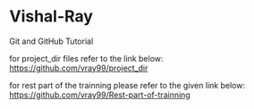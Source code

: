 # Vishal-Ray
Git and GitHub Tutorial

for project_dir files refer to the link below:
https://github.com/vray99/project_dir

for rest part of the trainning please refer to the given link below: 
https://github.com/vray99/Rest-part-of-trainning
